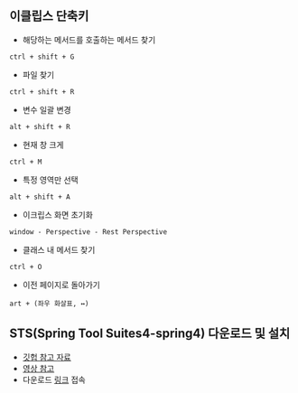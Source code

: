 ## 이클립스 단축키
- 해당하는 메서드를 호출하는 메서드 찾기
```
ctrl + shift + G
```
- 파일 찾기
```
ctrl + shift + R
```
- 변수 일괄 변경
```
alt + shift + R
```
- 현재 창 크게
```
ctrl + M
```
- 특정 영역만 선택
```
alt + shift + A
```
- 이크립스 화면 초기화 
```
window - Perspective - Rest Perspective
```
- 클래스 내 메서드 찾기
```
ctrl + O
```
- 이전 페이지로 돌아가기
```
art + (좌우 화살표, ↔)
```


## STS(Spring Tool Suites4-spring4) 다운로드 및 설치
- [깃헙 참고 자료](https://github.com/swacademy/Spring5/blob/master/2.%20Configure%20for%20Lab.pdf)
- [영상 참고](https://www.youtube.com/watch?v=YjABboSVRRM&feature=youtu.be)
- 다운로드 [링크](https://spring.io/) 접속

